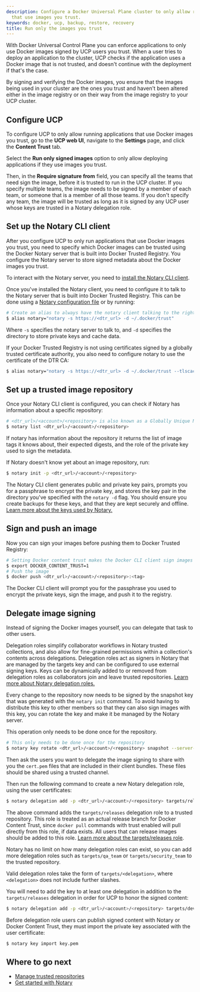 ```yaml
---
description: Configure a Docker Universal Plane cluster to only allow running applications
  that use images you trust.
keywords: docker, ucp, backup, restore, recovery
title: Run only the images you trust
---
```


With Docker Universal Control Plane you can enforce applications to only use
Docker images signed by UCP users you trust. When a user tries to deploy an
application to the cluster, UCP checks if the application uses a Docker image
that is not trusted, and doesn't continue with the deployment if that's the case.

By signing and verifying the Docker images, you ensure that the images being
used in your cluster are the ones you trust and haven't been altered either
in the image registry or on their way from the image registry to your UCP
cluster.

## Configure UCP

To configure UCP to only allow running applications that use Docker images you
trust, go to the **UCP web UI**, navigate to the **Settings** page, and click
the **Content Trust** tab.

<!-- todo: add screenshot -->

Select the **Run only signed images** option to only allow deploying
applications if they use images you trust.

Then, in the **Require signature from** field, you can specify all the teams
that need sign the image, before it is trusted to run in the UCP cluster. If
you specify multiple teams, the image needs to be signed by a member of each
team, or someone that is a member of all those teams.
If you don't specify any team, the image will be trusted as long as it is signed
by any UCP user whose keys are trusted in a Notary delegation role.

## Set up the Notary CLI client

After you configure UCP to only run applications that use Docker images you
trust, you need to specify which Docker images can be trusted using the Docker
Notary server that is built into Docker Trusted Registry.
You configure the Notary server to store signed metadata about the Docker
images you trust.

To interact with the Notary server, you need to
[install the Notary CLI client](https://github.com/docker/notary/releases).

Once you've installed the Notary client, you need to configure it to talk to
the Notary server that is built into Docker Trusted Registry. This can be done
using a [Notary configuration file](/notary/reference/client-config.md)
or by running:

```bash
# Create an alias to always have the notary client talking to the right server
$ alias notary="notary -s https://<dtr_url> -d ~/.docker/trust"
```

Where `-s` specifies the notary server to talk to, and `-d` specifies the
directory to store private keys and cache data.

If your Docker Trusted Registry is not using certificates signed by a globally
trusted certificate authority, you also need to configure notary to use the
certificate of the DTR CA:

```bash
$ alias notary="notary -s https://<dtr_url> -d ~/.docker/trust --tlscacert <dtr_ca.pem>"
```

## Set up a trusted image repository

Once your Notary CLI client is configured, you can check if Notary has
information about a specific repository:

```bash
# <dtr_url>/<account>/<repository> is also known as a Globally Unique Name (GUN)
$ notary list <dtr_url>/<account>/<repository>
```

If notary has information about the repository it returns the list of
image tags it knows about, their expected digests, and the role of the private
key used to sign the metadata.

If Notary doesn't know yet about an image repository, run:

```bash
$ notary init -p <dtr_url>/<account>/<repository>
```

The Notary CLI client generates public and private key pairs, prompts you for
a passphrase to encrypt the private key, and stores the key pair in the
directory you've specified with the `notary -d` flag.
You should ensure you create backups for these keys, and that they are kept
securely and offline.
[Learn more about the keys used by Notary.](/engine/security/trust/trust_key_mng.md)

## Sign and push an image

Now you can sign your images before pushing them to Docker Trusted Registry:

```bash
# Setting Docker content trust makes the Docker CLI client sign images before pushing them
$ export DOCKER_CONTENT_TRUST=1
# Push the image
$ docker push <dtr_url>/<account>/<repository>:<tag>
```

The Docker CLI client will prompt you for the passphrase you used to encrypt the
private keys, sign the image, and push it to the registry.


## Delegate image signing

Instead of signing the Docker images yourself, you can delegate that task
to other users.

Delegation roles simplify collaborator workflows in Notary trusted collections,
and also allow for fine-grained permissions within a collection's contents
across delegations.
Delegation roles act as signers in Notary that are managed by the targets key
and can be configured to use external signing keys. Keys can be dynamically
added to or removed from delegation roles as collaborators join and leave
trusted repositories.
[Learn more about Notary delegation roles.](/notary/advanced_usage.md)

Every change to the repository now needs to be signed by the snapshot key that
was generated with the `notary init` command.
To avoid having to distribute this key to other members so that they can also
sign images with this key, you can rotate the key and make it be managed by
the Notary server.

This operation only needs to be done once for the repository.

```bash
# This only needs to be done once for the repository
$ notary key rotate <dtr_url>/<account>/<repository> snapshot --server-managed
```

Then ask the users you want to delegate the image signing to share with you
the `cert.pem` files that are included in their client bundles. These files
should be shared using a trusted channel.

Then run the following command to create a new Notary delegation role, using the
user certificates:

```bash
$ notary delegation add -p <dtr_url>/<account>/<repository> targets/releases --all-paths user1.pem user2.pem
```

The above command adds the `targets/releases` delegation role to a trusted
repository.
This role is treated as an actual release branch for Docker Content Trust,
since `docker pull` commands with trust enabled will pull directly from this
role, if data exists.
All users that can release images should be added to this role.
[Learn more about the targets/releases role](/engine/security/trust/trust_delegation.md).

Notary has no limit on how many delegation roles can exist, so you can add more
delegation roles such as `targets/qa_team` or `targets/security_team` to the
trusted repository.

Valid delegation roles take the form of `targets/<delegation>`, where
`<delegation>` does not include further slashes.

You will need to add the key to at least one delegation in addition to the `targets/releases` delegation in order for UCP to honor the signed content:

```bash
$ notary delegation add -p <dtr_url>/<account>/<repository> targets/devops --all-paths user1.pem user2.pem
```

Before delegation role users can publish signed content with Notary or
Docker Content Trust, they must import the private key associated with the user certificate:

```bash
$ notary key import key.pem
```

## Where to go next

* [Manage trusted repositories](manage-trusted-repositories.md)
* [Get started with Notary](/notary/getting_started.md)
